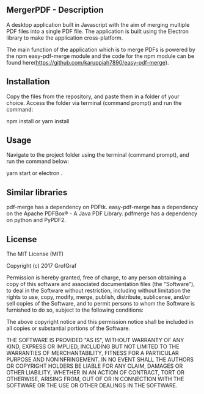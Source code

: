 ## MergerPDF - Description
A desktop application built in Javascript with the aim of merging multiple PDF files into a single PDF file.
The application is built using the Electron library to make the application cross-platform.

The main function of the application which is to merge PDFs is powered by the npm easy-pdf-merge module and
the code for the npm module can be found here(https://github.com/karuppiah7890/easy-pdf-merge).


## Installation
Copy the files from the repository, and paste them in a folder of your choice. Access the folder via terminal (command prompt) and run the command:

npm install
or
yarn install


## Usage
Navigate to the project folder using the terminal (command prompt), and run the command below:

yarn start
or
electron .


## Similar libraries
pdf-merge has a dependency on PDFtk.
easy-pdf-merge has a dependency on the Apache PDFBox® - A Java PDF Library.
pdfmerge has a dependency on python and PyPDF2.

## License
The MIT License (MIT)

Copyright (c) 2017 GrofGraf

Permission is hereby granted, free of charge, to any person obtaining a copy of this software and associated documentation files (the "Software"), to deal in the Software without restriction, including without limitation the rights to use, copy, modify, merge, publish, distribute, sublicense, and/or sell copies of the Software, and to permit persons to whom the Software is furnished to do so, subject to the following conditions:

The above copyright notice and this permission notice shall be included in all copies or substantial portions of the Software.

THE SOFTWARE IS PROVIDED "AS IS", WITHOUT WARRANTY OF ANY KIND, EXPRESS OR IMPLIED, INCLUDING BUT NOT LIMITED TO THE WARRANTIES OF MERCHANTABILITY, FITNESS FOR A PARTICULAR PURPOSE AND NONINFRINGEMENT. IN NO EVENT SHALL THE AUTHORS OR COPYRIGHT HOLDERS BE LIABLE FOR ANY CLAIM, DAMAGES OR OTHER LIABILITY, WHETHER IN AN ACTION OF CONTRACT, TORT OR OTHERWISE, ARISING FROM, OUT OF OR IN CONNECTION WITH THE SOFTWARE OR THE USE OR OTHER DEALINGS IN THE SOFTWARE.
